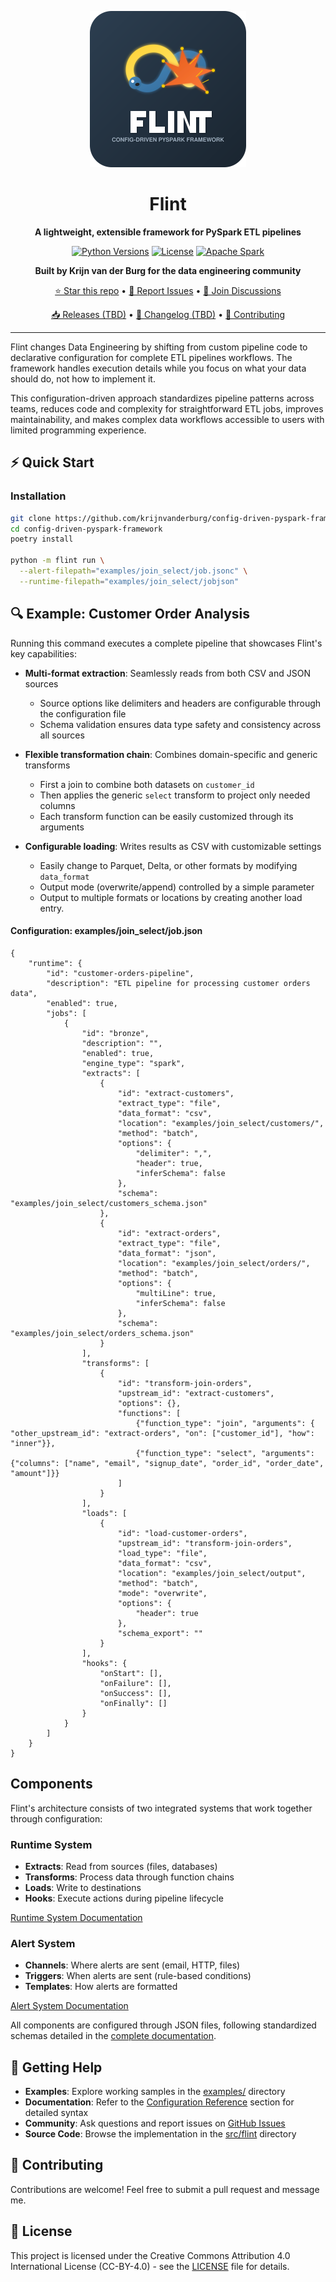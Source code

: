 <p align="center">
  <img src="docs/logo.svg" alt="Flint Logo" width="250"/>
</p>

<h1 align="center">Flint</h1>

<p align="center">
  <b>A lightweight, extensible framework for PySpark ETL pipelines</b>
</p>

<p align="center">
  <a href="https://pypi.org/project/flint/"><img src="https://img.shields.io/badge/python-3.11-informational" alt="Python Versions"></a>
  <a href="https://github.com/krijnvanderburg/config-driven-pyspark-framework/blob/main/LICENSE"><img src="https://img.shields.io/github/license/krijnvanderburg/config-driven-pyspark-framework?style=flat-square" alt="License"></a>
  <a href="https://spark.apache.org/docs/latest/"><img src="https://img.shields.io/badge/spark-3.5.0+-lightgrey" alt="Apache Spark"></a>
</p>

<p align="center">
  <b>Built by Krijn van der Burg for the data engineering community</b>
</p>

<p align="center">
  <a href="https://github.com/krijnvanderburg/config-driven-pyspark-framework/stargazers">⭐ Star this repo</a> •
  <a href="https://github.com/krijnvanderburg/config-driven-pyspark-framework/issues">🐛 Report Issues</a> •
  <a href="https://github.com/krijnvanderburg/config-driven-pyspark-framework/discussions">💬 Join Discussions</a>
</p>

<p align="center">
  <a href="https://github.com/krijnvanderburg/config-driven-pyspark-framework/releases">📥 Releases (TBD)</a> •
  <a href="https://github.com/krijnvanderburg/config-driven-pyspark-framework/blob/main/CHANGELOG.md">📝 Changelog (TBD)</a> •
  <a href="https://github.com/krijnvanderburg/config-driven-pyspark-framework/blob/main/CONTRIBUTING.md">🤝 Contributing</a>
</p>

---

Flint changes Data Engineering by shifting from custom pipeline code to declarative configuration for complete ETL pipelines workflows. The framework handles execution details while you focus on what your data should do, not how to implement it. 

This configuration-driven approach standardizes pipeline patterns across teams, reduces code and complexity for straightforward ETL jobs, improves maintainability, and makes complex data workflows accessible to users with limited programming experience.

## ⚡ Quick Start

### Installation

```bash
git clone https://github.com/krijnvanderburg/config-driven-pyspark-framework.git
cd config-driven-pyspark-framework
poetry install

python -m flint run \
  --alert-filepath="examples/join_select/job.jsonc" \
  --runtime-filepath="examples/join_select/jobjson"
```
## 🔍 Example: Customer Order Analysis
Running this command executes a complete pipeline that showcases Flint's key capabilities:

- **Multi-format extraction**: Seamlessly reads from both CSV and JSON sources
  - Source options like delimiters and headers are configurable through the configuration file
  - Schema validation ensures data type safety and consistency across all sources

- **Flexible transformation chain**: Combines domain-specific and generic transforms
  - First a join to combine both datasets on `customer_id`
  - Then applies the generic `select` transform to project only needed columns
  - Each transform function can be easily customized through its arguments

- **Configurable loading**: Writes results as CSV with customizable settings
  - Easily change to Parquet, Delta, or other formats by modifying `data_format`
  - Output mode (overwrite/append) controlled by a simple parameter
  - Output to multiple formats or locations by creating another load entry.

#### Configuration: examples/join_select/job.json

```jsonc
{
    "runtime": {
        "id": "customer-orders-pipeline",
        "description": "ETL pipeline for processing customer orders data",
        "enabled": true,
        "jobs": [
            {
                "id": "bronze",
                "description": "",
                "enabled": true,
                "engine_type": "spark",
                "extracts": [
                    {
                        "id": "extract-customers",
                        "extract_type": "file",
                        "data_format": "csv",
                        "location": "examples/join_select/customers/",
                        "method": "batch",
                        "options": {
                            "delimiter": ",",
                            "header": true,
                            "inferSchema": false
                        },
                        "schema": "examples/join_select/customers_schema.json"
                    },
                    {
                        "id": "extract-orders",
                        "extract_type": "file",
                        "data_format": "json",
                        "location": "examples/join_select/orders/",
                        "method": "batch",
                        "options": {
                            "multiLine": true,
                            "inferSchema": false
                        },
                        "schema": "examples/join_select/orders_schema.json"
                    }
                ],
                "transforms": [
                    {
                        "id": "transform-join-orders",
                        "upstream_id": "extract-customers",
                        "options": {},
                        "functions": [
                            {"function_type": "join", "arguments": { "other_upstream_id": "extract-orders", "on": ["customer_id"], "how": "inner"}},
                            {"function_type": "select", "arguments": {"columns": ["name", "email", "signup_date", "order_id", "order_date", "amount"]}}
                        ]
                    }
                ],
                "loads": [
                    {
                        "id": "load-customer-orders",
                        "upstream_id": "transform-join-orders",
                        "load_type": "file",
                        "data_format": "csv",
                        "location": "examples/join_select/output",
                        "method": "batch",
                        "mode": "overwrite",
                        "options": {
                            "header": true
                        },
                        "schema_export": ""
                    }
                ],
                "hooks": {
                    "onStart": [],
                    "onFailure": [],
                    "onSuccess": [],
                    "onFinally": []
                }
            }
        ]
    }
}

```

## Components

Flint's architecture consists of two integrated systems that work together through configuration:

### Runtime System
- **Extracts**: Read from sources (files, databases)
- **Transforms**: Process data through function chains
- **Loads**: Write to destinations
- **Hooks**: Execute actions during pipeline lifecycle

[Runtime System Documentation](docs/runtime/README.md)

### Alert System
- **Channels**: Where alerts are sent (email, HTTP, files)
- **Triggers**: When alerts are sent (rule-based conditions)
- **Templates**: How alerts are formatted

[Alert System Documentation](docs/alert/README.md)

All components are configured through JSON files, following standardized schemas detailed in the [complete documentation](docs/README.md).


## 🚀 Getting Help

- **Examples**: Explore working samples in the [examples/](examples/) directory
- **Documentation**: Refer to the [Configuration Reference](#-configuration-reference) section for detailed syntax
- **Community**: Ask questions and report issues on [GitHub Issues](https://github.com/krijnvanderburg/config-driven-pyspark-framework/issues)
- **Source Code**: Browse the implementation in the [src/flint](src/flint/) directory

## 🤝 Contributing

Contributions are welcome! Feel free to submit a pull request and message me.

## 📄 License

This project is licensed under the Creative Commons Attribution 4.0 International License (CC-BY-4.0) - see the [LICENSE](LICENSE) file for details.
